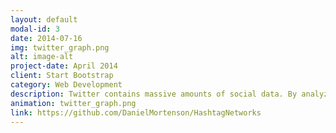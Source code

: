 ```yaml
---
layout: default
modal-id: 3
date: 2014-07-16
img: twitter_graph.png
alt: image-alt
project-date: April 2014
client: Start Bootstrap
category: Web Development
description: Twitter contains massive amounts of social data. By analyzing the hashtags people use, we can place users into hashtag communities. After constructing a bipartite network of users and the hashtags they use, we perform a unipartite projection onto the hashtag set, giving us a network of hashtags that are connected if a user used both of them. Then, by using the Louvain Method for community detection, we can find communities of hashtags that are related in some meaningful way.
animation: twitter_graph.png
link: https://github.com/DanielMortenson/HashtagNetworks
---
```

